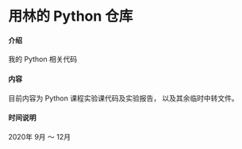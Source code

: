 # 用林的 Python 仓库

#### 介绍
我的 Python 相关代码

#### 内容

目前内容为 Python 课程实验课代码及实验报告，
以及其余临时中转文件。

#### 时间说明

2020年 9月 ～ 12月


